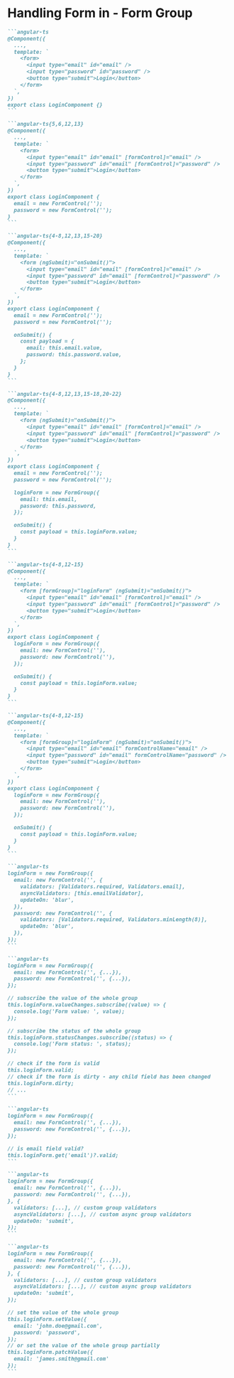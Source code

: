 # Handling Form in <Angular /> - Form Group

````md magic-move {class:'!children:overflow-x-hidden !children:overflow-y-auto !children:max-h-[450px]'}
```angular-ts
@Component({
  ...,
  template: `
    <form>
      <input type="email" id="email" />
      <input type="password" id="password" />
      <button type="submit">Login</button>
    </form>
  `,
})
export class LoginComponent {}
```

```angular-ts{5,6,12,13}
@Component({
  ...,
  template: `
    <form>
      <input type="email" id="email" [formControl]="email" />
      <input type="password" id="email" [formControl]="password" />
      <button type="submit">Login</button>
    </form>
  `,
})
export class LoginComponent {
  email = new FormControl('');
  password = new FormControl('');
}
```

```angular-ts{4-8,12,13,15-20}
@Component({
  ...,
  template: `
    <form (ngSubmit)="onSubmit()">
      <input type="email" id="email" [formControl]="email" />
      <input type="password" id="email" [formControl]="password" />
      <button type="submit">Login</button>
    </form>
  `,
})
export class LoginComponent {
  email = new FormControl('');
  password = new FormControl('');

  onSubmit() {
    const payload = {
      email: this.email.value,
      password: this.password.value,
    };
  }
}
```

```angular-ts{4-8,12,13,15-18,20-22}
@Component({
  ...,
  template: `
    <form (ngSubmit)="onSubmit()">
      <input type="email" id="email" [formControl]="email" />
      <input type="password" id="email" [formControl]="password" />
      <button type="submit">Login</button>
    </form>
  `,
})
export class LoginComponent {
  email = new FormControl('');
  password = new FormControl('');

  loginForm = new FormGroup({
    email: this.email,
    password: this.password,
  });

  onSubmit() {
    const payload = this.loginForm.value;
  }
}
```

```angular-ts{4-8,12-15}
@Component({
  ...,
  template: `
    <form [formGroup]="loginForm" (ngSubmit)="onSubmit()">
      <input type="email" id="email" [formControl]="email" />
      <input type="password" id="email" [formControl]="password" />
      <button type="submit">Login</button>
    </form>
  `,
})
export class LoginComponent {
  loginForm = new FormGroup({
    email: new FormControl(''),
    password: new FormControl(''),
  });

  onSubmit() {
    const payload = this.loginForm.value;
  }
}
```

```angular-ts{4-8,12-15}
@Component({
  ...,
  template: `
    <form [formGroup]="loginForm" (ngSubmit)="onSubmit()">
      <input type="email" id="email" formControlName="email" />
      <input type="password" id="email" formControlName="password" />
      <button type="submit">Login</button>
    </form>
  `,
})
export class LoginComponent {
  loginForm = new FormGroup({
    email: new FormControl(''),
    password: new FormControl(''),
  });

  onSubmit() {
    const payload = this.loginForm.value;
  }
}
```

```angular-ts
loginForm = new FormGroup({
  email: new FormControl('', {
    validators: [Validators.required, Validators.email],
    asyncValidators: [this.emailValidator],
    updateOn: 'blur',
  }),
  password: new FormControl('', {
    validators: [Validators.required, Validators.minLength(8)],
    updateOn: 'blur',
  }),
});
```

```angular-ts
loginForm = new FormGroup({
  email: new FormControl('', {...}),
  password: new FormControl('', {...}),
});

// subscribe the value of the whole group
this.loginForm.valueChanges.subscribe((value) => {
  console.log('Form value: ', value);
});

// subscribe the status of the whole group
this.loginForm.statusChanges.subscribe((status) => {
  console.log('Form status: ', status);
});

// check if the form is valid
this.loginForm.valid;
// check if the form is dirty - any child field has been changed
this.loginForm.dirty;
// ...
```

```angular-ts
loginForm = new FormGroup({
  email: new FormControl('', {...}),
  password: new FormControl('', {...}),
});

// is email field valid?
this.loginForm.get('email')?.valid;
```

```angular-ts
loginForm = new FormGroup({
  email: new FormControl('', {...}),
  password: new FormControl('', {...}),
}, {
  validators: [...], // custom group validators
  asyncValidators: [...], // custom async group validators
  updateOn: 'submit',
});
```

```angular-ts
loginForm = new FormGroup({
  email: new FormControl('', {...}),
  password: new FormControl('', {...}),
}, {
  validators: [...], // custom group validators
  asyncValidators: [...], // custom async group validators
  updateOn: 'submit',
});

// set the value of the whole group
this.loginForm.setValue({
  email: 'john.doe@gmail.com',
  password: 'password',
});
// or set the value of the whole group partially
this.loginForm.patchValue({
  email: 'james.smith@gmail.com'
});
```

````
